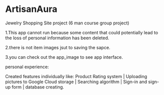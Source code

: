 # ArtisanAura
Jewelry Shopping Site project
(6 man course group project)

1.This app cannot run because some content that could potentially lead to the loss of personal information has been deleted.

2.there is not item images jsut to saving the sapce.

3.you can check out the app_image to see app interface. 

personal experience:

Created features individually like: 
Product Rating system | Uploading pictures to Google Cloud storage |  Searching algorithm |
Sign-in and sign-up form | database creating. 